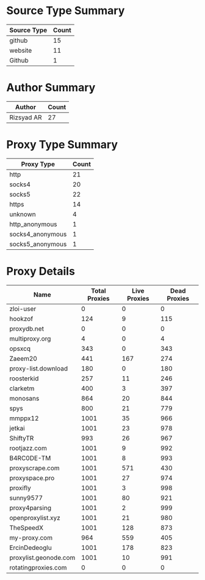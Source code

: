 # Source Type Summary

| Source Type | Count |
|-------------|-------|
| github | 15 |
| website | 11 |
| Github | 1 |


# Author Summary

| Author | Count |
|--------|-------|
| Rizsyad AR | 27 |


# Proxy Type Summary

| Proxy Type | Count |
|------------|-------|
| http | 21 |
| socks4 | 20 |
| socks5 | 22 |
| https | 14 |
| unknown | 4 |
| http_anonymous | 1 |
| socks4_anonymous | 1 |
| socks5_anonymous | 1 |


# Proxy Details

| Name | Total Proxies | Live Proxies | Dead Proxies |
|------|---------------|--------------|---------------|
| zloi-user | 0 | 0 | 0 |
| hookzof | 124 | 9 | 115 |
| proxydb.net | 0 | 0 | 0 |
| multiproxy.org | 4 | 0 | 4 |
| opsxcq | 343 | 0 | 343 |
| Zaeem20 | 441 | 167 | 274 |
| proxy-list.download | 180 | 0 | 180 |
| roosterkid | 257 | 11 | 246 |
| clarketm | 400 | 3 | 397 |
| monosans | 864 | 20 | 844 |
| spys | 800 | 21 | 779 |
| mmppx12 | 1001 | 35 | 966 |
| jetkai | 1001 | 23 | 978 |
| ShiftyTR | 993 | 26 | 967 |
| rootjazz.com | 1001 | 9 | 992 |
| B4RC0DE-TM | 1001 | 8 | 993 |
| proxyscrape.com | 1001 | 571 | 430 |
| proxyspace.pro | 1001 | 27 | 974 |
| proxifly | 1001 | 3 | 998 |
| sunny9577 | 1001 | 80 | 921 |
| proxy4parsing | 1001 | 2 | 999 |
| openproxylist.xyz | 1001 | 21 | 980 |
| TheSpeedX | 1001 | 128 | 873 |
| my-proxy.com | 964 | 559 | 405 |
| ErcinDedeoglu | 1001 | 178 | 823 |
| proxylist.geonode.com | 1001 | 10 | 991 |
| rotatingproxies.com | 0 | 0 | 0 |
